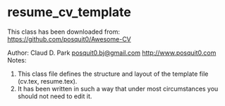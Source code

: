 # resume_cv_template
This class has been downloaded from:
https://github.com/posquit0/Awesome-CV

Author:
Claud D. Park <posquit0.bj@gmail.com>
http://www.posquit0.com
Notes:
1) This class file defines the structure and layout of the template file (cv.tex, resume.tex).
2) It has been written in such a way that under most circumstances you should not need to edit it.

